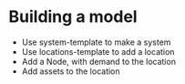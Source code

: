# Building a model

- Use system-template to make a system
- Use locations-template to add a location
- Add a Node, with demand to the location
- Add assets to the location
